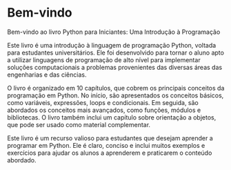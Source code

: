 # Bem-vindo

Bem-vindo ao livro Python para Iniciantes: Uma Introdução à Programação

Este livro é uma introdução à linguagem de programação Python, voltada para estudantes universitários. Ele foi desenvolvido para tornar o aluno apto a utilizar linguagens de programação de alto nível para implementar soluções computacionais a problemas provenientes das diversas áreas das engenharias e das ciências.

O livro é organizado em 10 capítulos, que cobrem os principais conceitos da programação em Python. No início, são apresentados os conceitos básicos, como variáveis, expressões, loops e condicionais. Em seguida, são abordados os conceitos mais avançados, como funções, módulos e bibliotecas. O livro também inclui um capítulo sobre orientação a objetos, que pode ser usado como material complementar.

Este livro é um recurso valioso para estudantes que desejam aprender a programar em Python. Ele é claro, conciso e inclui muitos exemplos e exercícios para ajudar os alunos a aprenderem e praticarem o conteúdo abordado.

```{tableofcontents}
```
